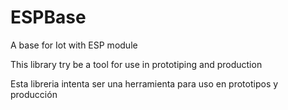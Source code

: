 # ESPBase
A base for Iot with ESP module

This library try be a tool for use in prototiping and production

Esta libreria intenta ser una herramienta para uso en prototipos y producción
